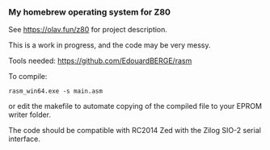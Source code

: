 ### My homebrew operating system for Z80

See https://olav.fun/z80 for project description.

This is a work in progress, and the code may be very messy.

Tools needed:
https://github.com/EdouardBERGE/rasm

To compile:
```
rasm_win64.exe -s main.asm
```
or edit the makefile to automate copying of the compiled file to your EPROM writer folder.

The code should be compatible with RC2014 Zed with the Zilog SIO-2 serial interface.
